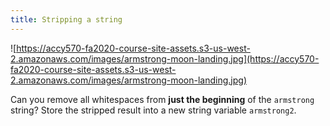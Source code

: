 ```yaml
---
title: Stripping a string
---
```


![https://accy570-fa2020-course-site-assets.s3-us-west-2.amazonaws.com/images/armstrong-moon-landing.jpg](https://accy570-fa2020-course-site-assets.s3-us-west-2.amazonaws.com/images/armstrong-moon-landing.jpg)

Can you remove all whitespaces from **just the beginning** of the `armstrong` string? Store the stripped result into a new string variable `armstrong2`.
